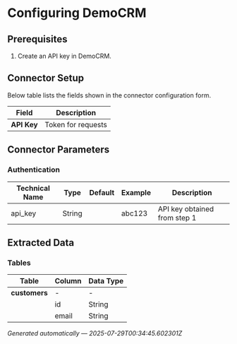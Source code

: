 
# Configuring DemoCRM



## Prerequisites
1. Create an API key in DemoCRM.
   


## Connector Setup
Below table lists the fields shown in the connector configuration form.

| Field | Description |
|-------|-------------|
| **API Key** | Token for requests |


## Connector Parameters

### Authentication
| Technical Name | Type | Default | Example | Description |
|---------------|------|---------|---------|-------------|
| api_key | String |  | abc123 | API key obtained from step 1 |




## Extracted Data
### Tables
| Table | Column | Data Type |
|-------|--------|-----------|
| **customers** | - | - |
|  | id | String |
|  | email | String |


*Generated automatically — 2025-07-29T00:34:45.602301Z*
